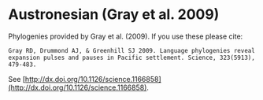 # Austronesian (Gray et al. 2009)

Phylogenies provided by Gray et al. (2009). If you use these please cite:

```
Gray RD, Drummond AJ, & Greenhill SJ 2009. Language phylogenies reveal expansion pulses and pauses in Pacific settlement. Science, 323(5913), 479-483.
```

See  [http://dx.doi.org/10.1126/science.1166858](http://dx.doi.org/10.1126/science.1166858).


